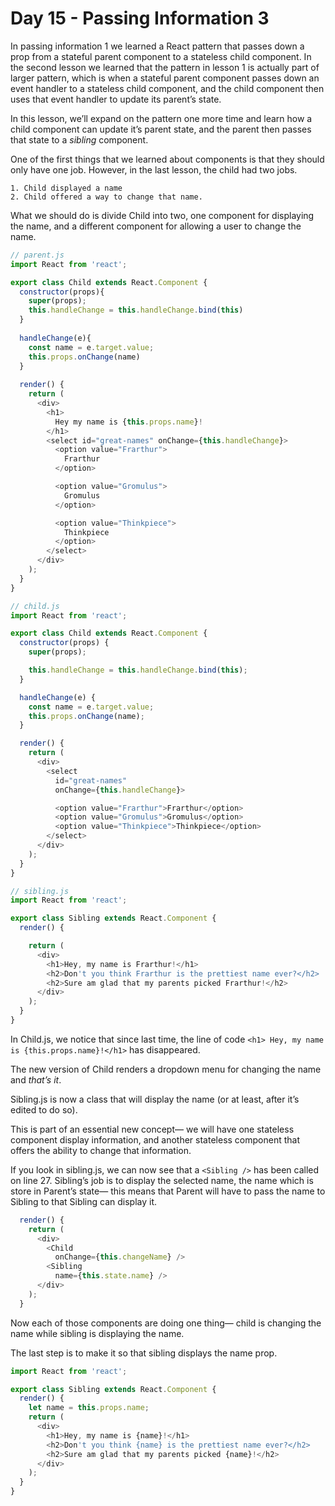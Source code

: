 # Day 15 - Passing Information 3
In passing information 1 we learned a React pattern that passes down a prop from a stateful parent component to a stateless child component. In the second lesson we learned that the pattern in lesson 1 is actually part of larger pattern, which is when a stateful parent component passes down an event handler to a stateless child component, and the child component then uses that event handler to update its parent’s state. 

In this lesson, we’ll expand on the pattern one more time and learn how a child component can update it’s parent state, and the parent then passes that state to a _sibling_ component. 

One of the first things that we learned about components is that they should only have one job.  However, in the last lesson, the child had two jobs. 

	1. Child displayed a name
	2. Child offered a way to change that name.

What we should do is divide Child into two, one component for displaying the name, and a different component for allowing a user to change the name. 

```js
// parent.js
import React from 'react';

export class Child extends React.Component {
  constructor(props){
    super(props);
    this.handleChange = this.handleChange.bind(this)
  }
  
  handleChange(e){
    const name = e.target.value;
    this.props.onChange(name)
  }
  
  render() {
    return (
      <div>
        <h1>
          Hey my name is {this.props.name}!
        </h1>
        <select id="great-names" onChange={this.handleChange}>
          <option value="Frarthur">
            Frarthur
          </option>

          <option value="Gromulus">
            Gromulus
          </option>

          <option value="Thinkpiece">
            Thinkpiece
          </option>
        </select>
      </div>
    );
  }
}
```

```js
// child.js
import React from 'react';

export class Child extends React.Component {
  constructor(props) {
    super(props);

    this.handleChange = this.handleChange.bind(this);
  }

  handleChange(e) {
    const name = e.target.value;
    this.props.onChange(name);
  }

  render() {
    return (
      <div>
        <select
          id="great-names"
          onChange={this.handleChange}>

          <option value="Frarthur">Frarthur</option>
          <option value="Gromulus">Gromulus</option>
          <option value="Thinkpiece">Thinkpiece</option>
        </select>
      </div>
    );
  }
}
```

```js
// sibling.js
import React from 'react';

export class Sibling extends React.Component {
  render() {

    return (
      <div>
        <h1>Hey, my name is Frarthur!</h1>
        <h2>Don't you think Frarthur is the prettiest name ever?</h2>
        <h2>Sure am glad that my parents picked Frarthur!</h2>
      </div>
    );
  }
}
```

In Child.js, we notice that since last time, the line of code `<h1> Hey, my name is {this.props.name}!</h1>` has disappeared. 

The new version of Child renders a dropdown menu for changing the name and _that’s it_.

Sibling.js is now a class that will display the name (or at least, after it’s edited to do so). 

This is part of an essential new concept— we will have one stateless component display information, and another stateless component that offers the ability to change that information. 

If you look in sibling.js, we can now see that a `<Sibling />` has been called on line 27.  Sibling’s job is to display the selected name, the name which is store in Parent’s state— this means that Parent will have to pass the name to Sibling to that Sibling can display it. 

```js
  render() {
    return (
      <div>
        <Child 
          onChange={this.changeName} />
        <Sibling
          name={this.state.name} />
      </div>
    );
  }
```

Now each of those components are doing one thing— child is changing the name while sibling is displaying the name.

The last step is to make it so that sibling displays the name prop. 

```js
import React from 'react';

export class Sibling extends React.Component {
  render() {
	let name = this.props.name;
    return (
      <div>
        <h1>Hey, my name is {name}!</h1>
        <h2>Don't you think {name} is the prettiest name ever?</h2>
        <h2>Sure am glad that my parents picked {name}!</h2>
      </div>
    );
  }
}
```